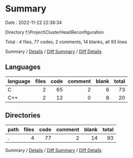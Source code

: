 # Summary

Date : 2022-11-22 22:38:34

Directory f:\\Project\\ClusterHeadReconfiguration

Total : 4 files,  77 codes, 2 comments, 14 blanks, all 93 lines

Summary / [Details](details.md) / [Diff Summary](diff.md) / [Diff Details](diff-details.md)

## Languages
| language | files | code | comment | blank | total |
| :--- | ---: | ---: | ---: | ---: | ---: |
| C | 2 | 65 | 2 | 6 | 73 |
| C++ | 2 | 12 | 0 | 8 | 20 |

## Directories
| path | files | code | comment | blank | total |
| :--- | ---: | ---: | ---: | ---: | ---: |
| . | 4 | 77 | 2 | 14 | 93 |

Summary / [Details](details.md) / [Diff Summary](diff.md) / [Diff Details](diff-details.md)